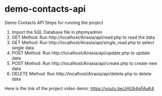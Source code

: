 # demo-contacts-api
Demo Contacts API
Steps for running the project
1. Import the SQL Database file in phpmyadmin
2. GET Method: Run http://localhost/Airasia/api/read.php to read the data
3. GET Method: Run http://localhost/Airasia/api/single_read.php to select single data
4. POST Method: Run http://localhost/Airasia/api/update.php to update data
5. POST Method: Run http://localhost/Airasia/api/create.php to create new data
6. DELETE Method: Run http://localhost/Airasia/api/delete.php to delete data

Here is the link of the project video demo: https://youtu.be/JHUb4gFAuK4
